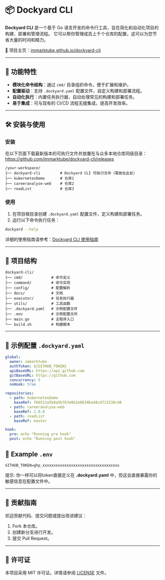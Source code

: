 # 📦 Dockyard CLI

**Dockyard CLI** 是一个基于 Go 语言开发的命令行工具，旨在简化和自动化项目的构建、部署和管理流程。
它可以帮你管理成百上千个仓库的配置，这可以为您节省大量的时间和精力。

🔗 项目主页：[immarktube.github.io/dockyard-cli](https://immarktube.github.io/dockyard-cli/)

---

## 🚀 功能特性

- **模块化命令结构**：通过 `cmd/` 目录组织命令，便于扩展和维护。
- **配置驱动**：支持 `.dockyard.yaml` 配置文件，自定义构建和部署流程。
- **自动化执行**：内置任务执行器，自动处理常见的构建和部署任务。
- **易于集成**：可与现有的 CI/CD 流程无缝集成，提高开发效率。

---

## 🛠️ 安装与使用

### 安装

在以下页面下载最新版本的可执行文件并放置在与众多本地仓库同级目录： 
https://github.com/immarktube/dockyard-cli/releases
```
/your-workspace/
├── dockyard-cli         # Dockyard CLI 可执行文件（需放在此处）
├── kubernetesDemo       # 仓库1
├── careeranalyse-web    # 仓库2
├── readList             # 仓库3
```

### 使用

1. 在项目根目录创建 `.dockyard.yaml` 配置文件，定义构建和部署任务。
2. 运行以下命令执行任务：

```bash
dockyard --help
```

详细的使用指南请参考：[Dockyard CLI 使用指南](https://github.com/immarktube/dockyard-cli/wiki)

---

## 📁 项目结构

```
dockyard-cli/
├── cmd/             # 命令定义
├── command/         # 命令实现
├── config/          # 配置解析
├── docs/            # 文档
├── executor/        # 任务执行器
├── utils/           # 工具函数
├── .dockyard.yaml   # 示例配置文件
├── .env             # 示例配置文件
├── main.go          # 主程序入口
└── build.sh         # 构建脚本
```

---

## 📄 示例配置 `.dockyard.yaml`

```yaml
global:
  owner: immarktube
  authToken: ${GITHUB_TOKEN}
  apiBaseURL: https://api.github.com
  gitBaseURL: https://github.com
  concurrency: 5
  noHook: true

repositories:
  - path: kubernetesDemo
    baseRef: fb6512a5b8a5b763e0b2e8634bad4cd713239c48
  - path: careeranalyse-web
    baseRef: 1.0.0
  - path: readList
    baseRef: master

hook:
  pre: echo "Running pre hook"
  post: echo "Running post hook"
```

## 📄 Example `.env`

```env
GITHUB_TOKEN=ghp_xxxxxxxxxxxxxxxxxxxxxxxxxxxxxxxxxxx
```
提示: 你一样可以将token直接定义在 **.dockyard.yaml** 中，但这会直接暴露你的敏感信息在配置文件中。

---

## 🤝 贡献指南

欢迎贡献代码、提交问题或提出改进建议：

1. Fork 本仓库。
2. 创建新分支进行开发。
3. 提交 Pull Request。

---

## 📄 许可证

本项目采用 MIT 许可证。详情请参阅 [LICENSE](https://github.com/immarktube/dockyard-cli/blob/main/LICENSE) 文件。
